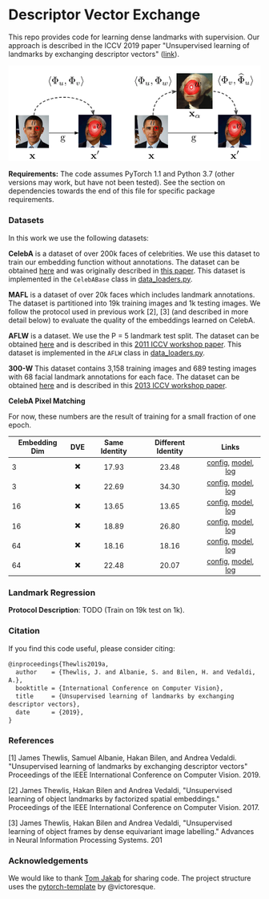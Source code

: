 # Descriptor Vector Exchange


This repo provides code for learning dense landmarks with supervision.  Our approach is described in the ICCV 2019 paper "Unsupervised learning of landmarks by exchanging descriptor vectors" ([link]()).


![CE diagram](figs/DVE.png)


**Requirements:** The code assumes PyTorch 1.1 and Python 3.7 (other versions may work, but have not been tested).  See the section on dependencies towards the end of this file for specific package requirements.

### Datasets

In this work we use the following datasets:

**CelebA** is a dataset of over 200k faces of celebrities.  We use this dataset to train our embedding function without annotations. The dataset can be obtained [here](http://mmlab.ie.cuhk.edu.hk/projects/CelebA.html) and was originally described in [this paper](http://openaccess.thecvf.com/content_iccv_2015/papers/Liu_Deep_Learning_Face_ICCV_2015_paper.pdf). This dataset is implemented in the `CelebABase` class in [data_loaders.py](data_loader/data_loaders.py).

**MAFL** is a dataset of over 20k faces which includes landmark annotations.  The dataset is partitioned into 19k training images and 1k testing images.  We follow the protocol used in previous work [2], [3] (and described in more detail below) to evaluate the quality of the embeddings learned on CelebA.

**AFLW** is a dataset. We use the P = 5 landmark test split. The dataset can be obtained [here]() and is described in this [2011 ICCV workshop paper](http://citeseerx.ist.psu.edu/viewdoc/download?doi=10.1.1.384.2988&rep=rep1&type=pdf). This dataset is implemented in the `AFLW` class in [data_loaders.py](data_loader/data_loaders.py).


**300-W** This dataset contains 3,158 training images and 689 testing images with 68 facial landmark annotations for each face.  The dataset can be obtained [here](https://ibug.doc.ic.ac.uk/resources/300-W/) and is described in this [2013 ICCV workshop paper](https://www.cv-foundation.org/openaccess/content_iccv_workshops_2013/W11/papers/Sagonas_300_Faces_in-the-Wild_2013_ICCV_paper.pdf). 

**CelebA Pixel Matching**

For now, these numbers are the result of training for a small fraction of one epoch.

| Embedding Dim | DVE | Same Identity | Different Identity | Links | 
| ------------- | :-: | :----: | :----: | :----: |
|  3 | :heavy_multiplication_x: | 17.93 | 23.48 | [config](http:/www.robots.ox.ac.uk/~vgg/research/DVE/data/models/celeba-smallnet-3d/2019-07-31_10-54-09/config.json), [model](http:/www.robots.ox.ac.uk/~vgg/research/DVE/data/models/celeba-smallnet-3d/2019-07-31_10-54-09/model_best.pth), [log](http:/www.robots.ox.ac.uk/~vgg/research/DVE/data/log/celeba-smallnet-3d/2019-07-31_10-54-09/info.log) |
|  3 | :heavy_multiplication_x: | 22.69 | 34.30 | [config](http:/www.robots.ox.ac.uk/~vgg/research/DVE/data/models/celeba-smallnet-3d-dve/2019-07-31_11-27-20/config.json), [model](http:/www.robots.ox.ac.uk/~vgg/research/DVE/data/models/celeba-smallnet-3d-dve/2019-07-31_11-27-20/model_best.pth), [log](http:/www.robots.ox.ac.uk/~vgg/research/DVE/data/log/celeba-smallnet-3d-dve/2019-07-31_11-27-20/info.log) |
|  16 | :heavy_multiplication_x: | 13.65 | 13.65 | [config](http:/www.robots.ox.ac.uk/~vgg/research/DVE/data/models/celeba-smallnet-16d/2019-07-31_11-29-11/config.json), [model](http:/www.robots.ox.ac.uk/~vgg/research/DVE/data/models/celeba-smallnet-16d/2019-07-31_11-29-11/model_best.pth), [log](http:/www.robots.ox.ac.uk/~vgg/research/DVE/data/log/celeba-smallnet-16d/2019-07-31_11-29-11/info.log) |
|  16 | :heavy_multiplication_x: | 18.89 | 26.80 | [config](http:/www.robots.ox.ac.uk/~vgg/research/DVE/data/models/celeba-smallnet-16d-dve/2019-07-31_11-30-51/config.json), [model](http:/www.robots.ox.ac.uk/~vgg/research/DVE/data/models/celeba-smallnet-16d-dve/2019-07-31_11-30-51/model_best.pth), [log](http:/www.robots.ox.ac.uk/~vgg/research/DVE/data/log/celeba-smallnet-16d-dve/2019-07-31_11-30-51/info.log) |
|  64 | :heavy_multiplication_x: | 18.16 | 18.16 | [config](http:/www.robots.ox.ac.uk/~vgg/research/DVE/data/models/celeba-smallnet-64d/2019-07-31_11-37-08/config.json), [model](http:/www.robots.ox.ac.uk/~vgg/research/DVE/data/models/celeba-smallnet-64d/2019-07-31_11-37-08/model_best.pth), [log](http:/www.robots.ox.ac.uk/~vgg/research/DVE/data/log/celeba-smallnet-64d/2019-07-31_11-37-08/info.log) |
|  64 | :heavy_multiplication_x: | 22.48 | 20.07 | [config](http:/www.robots.ox.ac.uk/~vgg/research/DVE/data/models/celeba-smallnet-64d-dve/2019-07-31_11-46-15/config.json), [model](http:/www.robots.ox.ac.uk/~vgg/research/DVE/data/models/celeba-smallnet-64d-dve/2019-07-31_11-46-15/model_best.pth), [log](http:/www.robots.ox.ac.uk/~vgg/research/DVE/data/log/celeba-smallnet-64d-dve/2019-07-31_11-46-15/info.log) |

<!-- |  16 | :heavy_multiplication_x: | TODO| TODO |[config](), [model](), [log]()
|  64 | :heavy_multiplication_x: | TODO| TODO |[config](), [model](), [log]()
|  3 | :heavy_check_mark: | TODO| TODO |[config](), [model](), [log]()
|  16 | :heavy_check_mark: | TODO| TODO |[config](), [model](), [log]()
|  64 | :heavy_check_mark: | TODO| TODO |[config](), [model](), [log]() -->


### Landmark Regression


**Protocol Description**: TODO (Train on 19k test on 1k).


### Citation

If you find this code useful, please consider citing:

```
@inproceedings{Thewlis2019a,
  author    = {Thewlis, J. and Albanie, S. and Bilen, H. and Vedaldi, A.},
  booktitle = {International Conference on Computer Vision},
  title     = {Unsupervised learning of landmarks by exchanging descriptor vectors},
  date      = {2019},
}
```

### References

[1] James Thewlis, Samuel Albanie, Hakan Bilen, and Andrea Vedaldi. "Unsupervised learning of landmarks by exchanging descriptor vectors" Proceedings of the IEEE International Conference on Computer Vision. 2019.

[2] James Thewlis, Hakan Bilen and Andrea Vedaldi, "Unsupervised learning of object landmarks by factorized spatial embeddings." Proceedings of the IEEE International Conference on Computer Vision. 2017.

[3] James Thewlis, Hakan Bilen and Andrea Vedaldi, "Unsupervised learning of object frames by dense equivariant image labelling." Advances in Neural Information Processing Systems. 201


### Acknowledgements


We would like to thank [Tom Jakab](http://www.robots.ox.ac.uk/~tomj/) for sharing code.  The project structure uses the [pytorch-template](https://github.com/victoresque/pytorch-template) by @victoresque.